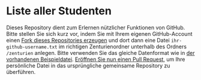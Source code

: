 # Liste aller Studenten

Dieses Repository dient zum Erlernen nützlicher Funktionen von GitHub. Bitte stellen Sie sich kurz vor, indem Sie mit Ihrem eigenen GitHub-Account einen [Fork dieses Repositories erzeugen](https://github.com/nordakademie-einfuehrung-java/studenten#fork-destination-box) und dort dann eine Datei ```ihr-github-username.txt``` im richtigen Zenturienordner unterhalb des Ordners ```/zenturien``` anlegen. Bitte verwenden Sie das gleiche Datenformat wie in [der vorhandenen Beispieldatei](https://github.com/nordakademie-einfuehrung-java/studenten/blob/master/zenturien/i99a/bkimminich.txt). [Eröffnen Sie nun einen Pull Request](https://github.com/nordakademie-einfuehrung-java/studenten/compare), um Ihre persönliche Datei in das ursprüngliche gemeinsame Repository zu überführen.
